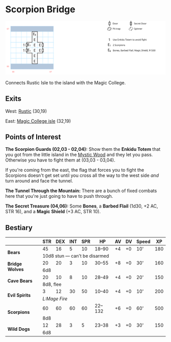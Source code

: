 # Scorpion Bridge

[![map](scorpion-bridge.svg)](scorpion-bridge.svg)

Connects Rustic Isle to the island with the Magic College.

## Exits

West: [Rustic](dilmun.md) (30,19)

East: [Magic College isle](dilmun.md) (32,19)

## Points of Interest

**The Scorpion Guards (02,03 - 02,04):** Show them the **Enkidu Totem** that you got from the little island in the [Mystic Wood](mystic-wood.md) and they let you pass. Otherwise you have to fight them at (03,03 - 03,04).

If you're coming from the east, the flag that forces you to fight the Scorpions doesn't get set until you cross all the way to the west side *and* turn around and face the tunnel.

**The Tunnel Through the Mountain:** There are a bunch of fixed combats here that you're just going to have to push through.

**The Secret Treasure (04,06):** Some **Bones**, a **Barbed Flail** (1d30, +2 AC, STR 16), and a **Magic Shield** (+3 AC, STR 10).

## Bestiary

<table>
  <thead>
    <tr>
      <th></th>
      <th>STR</th>
      <th>DEX</th>
      <th>INT</th>
      <th>SPR</th>
      <th>HP</th>
      <th>AV</th>
      <th>DV</th>
      <th>Speed</th>
      <th>XP</th>
    </tr>
  </thead>
  <tbody>
    <tr>
      <td rowspan=2><b>Bears</b></td>
      <td class="c">45</td>
      <td class="c">16</td>
      <td class="c">5</td>
      <td class="c">10</td>
      <td class="c">18&ndash;90</td>
      <td class="c">+4</td>
      <td class="c">+0</td>
      <td class="c">10'</td>
      <td class="c">180</td>
    </tr><tr>
      <td colspan=9>10d8 stun — can't be disarmed</td>
    </tr><tr>
      <td rowspan=2><b>Bridge Wolves</b></td>
      <td class="c">20</td>
      <td class="c">20</td>
      <td class="c">3</td>
      <td class="c">10</td>
      <td class="c">30&ndash;55</td>
      <td class="c">+8</td>
      <td class="c">+0</td>
      <td class="c">30'</td>
      <td class="c">160</td>
    </tr><tr>
      <td colspan=9>6d8</td>
    </tr><tr>
      <td rowspan=2><b>Cave Bears</b></td>
      <td class="c">20</td>
      <td class="c">10</td>
      <td class="c">8</td>
      <td class="c">10</td>
      <td class="c">28&ndash;49</td>
      <td class="c">+4</td>
      <td class="c">+0</td>
      <td class="c">20'</td>
      <td class="c">150</td>
    </tr><tr>
      <td colspan=9>8d8, flee</td>
    </tr><tr>
      <td rowspan=2><b>Evil Spirits</b></td>
      <td class="c">3</td>
      <td class="c">12</td>
      <td class="c">30</td>
      <td class="c">50</td>
      <td class="c">10&ndash;40</td>
      <td class="c">+4</td>
      <td class="c">+0</td>
      <td class="c">10'</td>
      <td class="c">200</td>
    </tr><tr>
      <td colspan=9><i>L:Mage Fire</i></td>
    </tr><tr>
      <td rowspan=2><b>Scorpions</b></td>
      <td class="c">60</td>
      <td class="c">60</td>
      <td class="c">60</td>
      <td class="c">60</td>
      <td class="c">22&ndash;132</td>
      <td class="c">+6</td>
      <td class="c">+0</td>
      <td class="c">60'</td>
      <td class="c">500</td>
    </tr><tr>
      <td colspan=9>8d8</td>
    </tr><tr>
      <td rowspan=2><b>Wild Dogs</b></td>
      <td class="c">12</td>
      <td class="c">28</td>
      <td class="c">3</td>
      <td class="c">5</td>
      <td class="c">23&ndash;38</td>
      <td class="c">+3</td>
      <td class="c">+0</td>
      <td class="c">30'</td>
      <td class="c">150</td>
    </tr><tr>
      <td colspan=9>6d8</td>
    </tr>
  </tbody>
</table>
